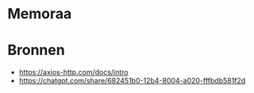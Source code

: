 # Memoraa

# Bronnen

- https://axios-http.com/docs/intro
- https://chatgpt.com/share/682451b0-12b4-8004-a020-fffbdb581f2d
